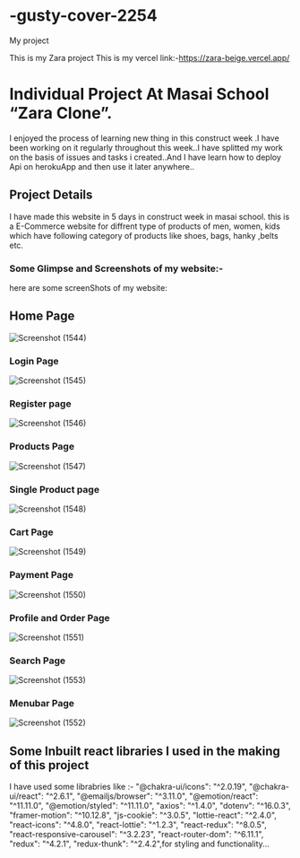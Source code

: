# -gusty-cover-2254
My project

This is my Zara project
This is my vercel link:-https://zara-beige.vercel.app/

# Individual Project At Masai School “Zara Clone”.
I enjoyed the process of learning new thing in this construct week .I have been working on it regularly throughout this week..I have splitted my work on the basis of issues and tasks i created..And I have learn how to deploy Api on herokuApp and then use it later anywhere..

## Project Details

I have made this website in 5 days in construct week in masai school. this is a E-Commerce website for diffrent type of products of men, women, kids which have following category of products like shoes, bags, hanky ,belts etc.

### Some Glimpse and Screenshots of my website:-
here are some screenShots of my website:
## Home Page
![Screenshot (1544)](https://github.com/Ashmit-1131/Zara-Cloned-website/assets/108016803/64d88750-d6d4-4123-80b5-6f9957b5f9c4)


### Login Page

![Screenshot (1545)](https://github.com/Ashmit-1131/Zara-Cloned-website/assets/108016803/46fb03e0-b377-4ddb-a7fd-5aef567ba510)


### Register page
![Screenshot (1546)](https://github.com/Ashmit-1131/Zara-Cloned-website/assets/108016803/0e7d786a-ae23-48ff-a4da-a32c52fa0699)

### Products Page

![Screenshot (1547)](https://github.com/Ashmit-1131/Zara-Cloned-website/assets/108016803/faf19da4-8a86-45d3-93a0-58b2d33f2c97)

### Single Product page

![Screenshot (1548)](https://github.com/Ashmit-1131/Zara-Cloned-website/assets/108016803/780e56cd-26e5-497f-bde6-c2bfd740be23)

### Cart Page

![Screenshot (1549)](https://github.com/Ashmit-1131/Zara-Cloned-website/assets/108016803/5b9c4634-4b01-4953-9839-4a3e9c63b77c)

### Payment Page

![Screenshot (1550)](https://github.com/Ashmit-1131/Zara-Cloned-website/assets/108016803/50f18da7-464a-484f-8833-0b3d68f61a76)

### Profile and Order Page

![Screenshot (1551)](https://github.com/Ashmit-1131/Zara-Cloned-website/assets/108016803/030a7370-28d9-4b39-a4d7-93410856fba9)

### Search Page

![Screenshot (1553)](https://github.com/Ashmit-1131/Zara-Cloned-website/assets/108016803/557104ff-2050-4412-8aca-67ea746e181b)

### Menubar Page

![Screenshot (1552)](https://github.com/Ashmit-1131/Zara-Cloned-website/assets/108016803/8c6333ff-1a1c-4165-99e2-18ca3261b968)



## Some Inbuilt react libraries I used in the making of this project
I have used some librabries like :-
 "@chakra-ui/icons": "^2.0.19",
    "@chakra-ui/react": "^2.6.1",
    "@emailjs/browser": "^3.11.0",
    "@emotion/react": "^11.11.0",
    "@emotion/styled": "^11.11.0",
    "axios": "^1.4.0",
    "dotenv": "^16.0.3",
    "framer-motion": "^10.12.8",
    "js-cookie": "^3.0.5",
    "lottie-react": "^2.4.0",
    "react-icons": "^4.8.0",
    "react-lottie": "^1.2.3",
    "react-redux": "^8.0.5",
    "react-responsive-carousel": "^3.2.23",
    "react-router-dom": "^6.11.1",
    "redux": "^4.2.1",
    "redux-thunk": "^2.4.2",for styling and functionality...
